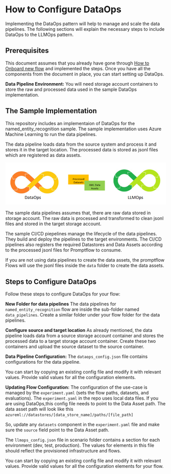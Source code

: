 # How to Configure DataOps

Implementing the DataOps pattern will help to manage and scale the data pipelines. The following sections will explain the necessary steps to include DataOps to the LLMOps pattern.

## Prerequisites

This document assumes that you already have gone through [How to Onboard new flow](./how_to_onboard_new_flows.md) and implemented the steps. Once you have all the components from the document in place, you can start setting up DataOps.

**Data Pipeline Environment:** You will need storage account containers to store the raw and processed data used in the sample DataOps implementation.

## The Sample Implementation

This repository includes an implementaion of DataOps for the named_entity_recognition sample. The sample implementation uses Azure Machine Learning to run the data pipelines.

The data pipeline loads data from the source system and process it and stores it in the target location. The processed data is stored as jsonl files which are registered as data assets.

![dataops llmops](images/dataops_llmops.png)

The sample data pipelines assumes that, there are raw data stored in storage account. The raw data is processed and transformed to clean jsonl files and stored in the target storage account.

The sample CI/CD piepelines manage the lifecycle of the data pipelines. They build and deploy the pipelines to the target environments. The CI/CD pipelines also registers the required Datastores and Data Assets according to the processed jsonl files for Promptflow to consume.

If you are not using data pipelines to create the data assets, the promptflow Flows will use the jsonl files inside the `data` folder to create the data assets.

## Steps to Configure DataOps

Follow these steps to configure DataOps for your flow:

**New Folder for data pipelines** The data pipelines for `named_entity_recognition` flow are inside the sub-folder named `data_pipelines`. Create a similar folder under your flow folder for the data pipelines.

**Configure source and target location** As already mentioned, the data pipeline loads data from a source storage account container and stores the processed data to a target storage account container. Create these two containers and upload the source dataset to the source container.

**Data Pipeline Configuration:** The `dataops_config.json` file contains configurations for the data pipeline.

You can start by copying an existing config file and modify it with relevant values. Provide valid values for all the configuration elements.

**Updating Flow Configuration:** The configuration of the use-case is managed by the `experiment.yaml` (sets the flow paths, datasets, and evaluations). The `experiment.yaml` in the repo uses local data files. If you are using DataOps,this config file needs to point to the Data Asset path. The data asset path will look like this `azureml://datastores/[data_store_name]/paths/[file_path]`

So, update any `datasets` component in the `experiment.yaml` file and make sure the `source` field point to the Data Asset path.

The `llmops_config.json` file in scenario folder contains a section for each environment (dev, test, production). The values for elements in this file should reflect the provisioned infrastructure and flows.

You can start by copying an existing config file and modify it with relevant values. Provide valid values for all the configuration elements for your flow.

